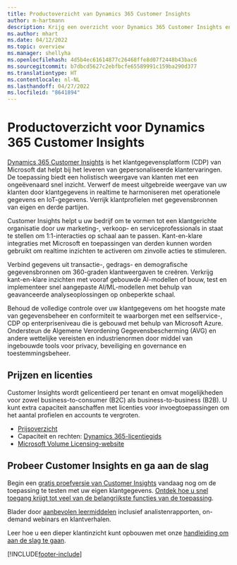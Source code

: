 ```yaml
---
title: Productoverzicht van Dynamics 365 Customer Insights
author: m-hartmann
description: Krijg een overzicht voor Dynamics 365 Customer Insights en zijn belangrijkste kenmerken.
ms.author: mhart
ms.date: 04/12/2022
ms.topic: overview
ms.manager: shellyha
ms.openlocfilehash: 4d5b4ec61614877c26468ffe8d07f2448b43bac6
ms.sourcegitcommit: b7dbcd5627c2ebfbcfe65589991c159ba290d377
ms.translationtype: HT
ms.contentlocale: nl-NL
ms.lasthandoff: 04/27/2022
ms.locfileid: "8641894"
---
```

# <a name="product-overview-for-dynamics-365-customer-insights"></a>Productoverzicht voor Dynamics 365 Customer Insights

[Dynamics 365 Customer Insights](https://dynamics.microsoft.com/ai/customer-insights/) is het klantgegevensplatform (CDP) van Microsoft dat helpt bij het leveren van gepersonaliseerde klantervaringen. De toepassing biedt een holistisch weergave van klanten met een ongeëvenaard snel inzicht. Verwerf de meest uitgebreide weergave van uw klanten door klantgegevens in realtime te harmoniseren met operationele gegevens en IoT-gegevens. Verrijk klantprofielen met gegevensbronnen van eigen en derde partijen. 

Customer Insights helpt u uw bedrijf om te vormen tot een klantgerichte organisatie door uw marketing-, verkoop- en serviceprofessionals in staat te stellen om 1:1-interacties op schaal aan te passen. Kant-en-klare integraties met Microsoft en toepassingen van derden kunnen worden gebruikt om realtime inzichten te activeren om zinvolle acties te stimuleren.
 
Verbind gegevens uit transactie-, gedrags- en demografische gegevensbronnen om 360-graden klantweergaven te creëren. Verkrijg kant-en-klare inzichten met vooraf gebouwde AI-modellen of bouw, test en implementeer snel aangepaste AI/ML-modellen met behulp van geavanceerde analyseoplossingen op onbeperkte schaal.

Behoud de volledige controle over uw klantgegevens om het hoogste mate van gegevensbeheer en conformiteit te waarborgen met een selfservice-, CDP op enterpriseniveau die is gebouwd met behulp van Microsoft Azure. Ondersteun de Algemene Verordening Gegevensbescherming (AVG) en andere wettelijke vereisten en industrienormen door middel van ingebouwde tools voor privacy, beveiliging en governance en toestemmingsbeheer.

## <a name="pricing-and-licensing"></a>Prijzen en licenties
Customer Insights wordt gelicentieerd per tenant en omvat mogelijkheden voor zowel business-to-consumer (B2C) als business-to-business (B2B). U kunt extra capaciteit aanschaffen met licenties voor invoegtoepassingen om het aantal profielen en accounts te vergroten.

- [Prijsoverzicht](https://dynamics.microsoft.com/ai/customer-insights/pricing/)
- Capaciteit en rechten: [Dynamics 365-licentiegids](https://go.microsoft.com/fwlink/?LinkId=866544)
- [Microsoft Volume Licensing-website](https://www.microsoft.com/licensing/how-to-buy/how-to-buy)

## <a name="try-customer-insights-and-get-started"></a>Probeer Customer Insights en ga aan de slag

Begin een [gratis proefversie van Customer Insights](https://signup.microsoft.com/create-account/signup?SKU=036c2481-aa8a-47cd-ab43-324f0c157c2d&ali=1&RU=https:%2F%2Fhome.ci.ai.dynamics.com%2Fstart%2Ftrial&products=036c2481-aa8a-47cd-ab43-324f0c157c2d) vandaag nog om de toepassing te testen met uw eigen klantgegevens. [Ontdek hoe u snel toegang krijgt tot veel van de belangrijkste functies van de toepassing](trial-signup.md). 

Blader door [aanbevolen leermiddelen](https://dynamics.microsoft.com/ai/customer-insights/resources/) inclusief analistenrapporten, on-demand webinars en klantverhalen.

Leer hoe u een dieper klantinzicht kunt opbouwen met onze [handleiding om aan de slag te gaan](get-started.md).

[!INCLUDE[footer-include](includes/footer-banner.md)]
